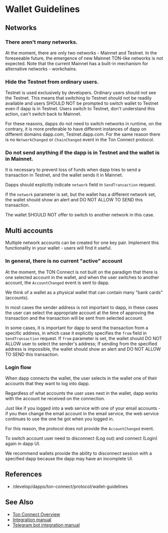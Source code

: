 # Wallet Guidelines

## Networks

### There aren't many networks.

   At the moment, there are only two networks - Mainnet and Testnet.
   In the foreseeable future, the emergence of new Mainnet TON-like networks is not expected. Note that the current Mainnet has a built-in mechanism for alternative networks - workchains.


### Hide the Testnet from ordinary users.

Testnet is used exclusively by developers. Ordinary users should not see the Testnet.
This means that switching to Testnet should not be readily available and users SHOULD NOT be prompted to switch wallet to Testnet even if dapp is in Testnet.
Users switch to Testnet, don't understand this action, can't switch back to Mainnet.

For these reasons, dapps do not need to switch networks in runtime, on the contrary, it is more preferable to have different instances of dapp on different domains dapp.com, Testnet.dapp.com.
For the same reason there is no `NetworkChanged` or `ChainChanged` event in the Ton Connect protocol.


###  Do not send anything if the dapp is in Testnet and the wallet is in Mainnet.

   It is necessary to prevent loss of funds when dapp tries to send a transaction in Testnet, and the wallet sends it in Mainnet.

   Dapps should explicitly indicate `network` field in `SendTransaction` request.

   If the `network` parameter is set, but the wallet has a different network set, the wallet should show an alert and DO NOT ALLOW TO SEND this transaction.

   The wallet SHOULD NOT offer to switch to another network in this case.

## Multi accounts

Multiple network accounts can be created for one key pair. Implement this functionality in your wallet - users will find it useful.

### In general, there is no current "active" account

At the moment, the TON Connect is not built on the paradigm that there is one selected account in the wallet, and when the user switches to another account, the `AccountChanged` event is sent to dapp.

We think of a wallet as a physical wallet that can contain many "bank cards" (accounts).

In most cases the sender address is not important to dapp, in these cases the user can select the appropriate account at the time of approving the transaction and the transaction will be sent from selected account.

In some cases, it is important for dapp to send the transaction from a specific address, in which case it explicitly specifies the `from` field in `SendTransaction` request. If `from` parameter is set, the wallet should DO NOT ALLOW user to select the sender's address; If sending from the specified address is impossible, the wallet should show an alert and DO NOT ALLOW TO SEND this transaction.

### Login flow

When dapp connects the wallet, the user selects in the wallet one of their accounts that they want to log into dapp.

Regardless of what accounts the user uses next in the wallet, dapp works with the account he received on the connection.

Just like if you logged into a web service with one of your email accounts - if you then change the email account in the email service, the web service continues to use the one he got when you logged in.

For this reason, the protocol does not provide the `AccountChanged` event.

To switch account user need to disconnect (Log out) and connect  (Login) again in dapp UI.

We recommend wallets provide the ability to disconnect session with a specified dapp because the dapp may have an incomplete UI.


## References

* /develop/dapps/ton-connect/protocol/wallet-guidelines

## See Also

* [Ton Connect Overview](/dapps/ton-connect/)
* [Integration manual](/develop/dapps/ton-connect/integration)
* [Telegram bot integration manual](/develop/dapps/ton-connect/tg-bot-integration)